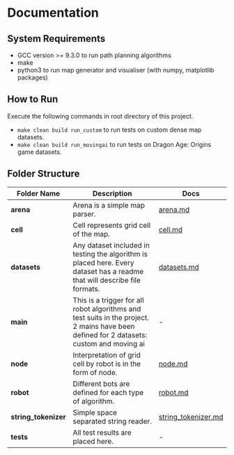 # Documentation

## System Requirements
* GCC version >= 9.3.0 to run path planning algorithms
* make
* python3 to run map generator and visualiser (with numpy, matplotlib packages)


## How to Run
Execute the following commands in root directory of this project.

* `make clean build run_custom` to run tests on custom dense map datasets.
* `make clean build run_movingai` to run tests on Dragon Age: Origins game datasets.

## Folder Structure

| Folder Name  | Description | Docs |
| ------------- | ------------- | -------------  |
| **arena**  | Arena is a simple map parser. | [arena.md](arena.md) |
| **cell**  | Cell represents grid cell of the map.  | [cell.md](cell.md) |
| **datasets** | Any dataset included in testing the algorithm is placed here. Every dataset has a readme that will describe file formats. | [datasets.md](datasets.md) |
| **main** | This is a trigger for all robot algorithms and test suits in the project. 2 mains have been defined for 2 datasets: custom and moving ai | - |
| **node** | Interpretation of grid cell by robot is in the form of node. | [node.md](node.md) |
| **robot** | Different bots are defined for each type of algorithm. | [robot.md](robot.md) |
| **string_tokenizer** | Simple space separated string reader. | [string_tokenizer.md](string_tokenizer.md) |
| **tests** | All test results are placed here. | - |